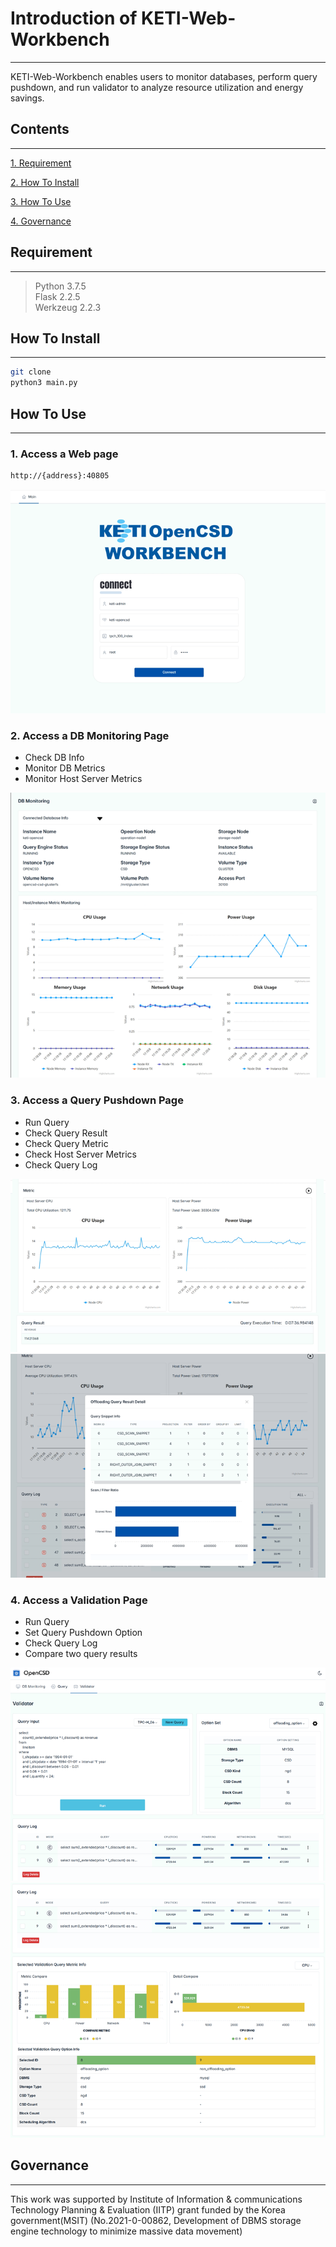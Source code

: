 # Introduction of KETI-Web-Workbench
-------------

KETI-Web-Workbench enables users to monitor databases, perform query pushdown, and run validator to analyze resource utilization and energy savings.

## Contents
-------------
[1. Requirement](#requirement)

[2. How To Install](#How-To-Install)

[3. How To Use](#How-To-Use)

[4. Governance](#governance)


## Requirement
-------------
>   Python 3.7.5 <br>
>   Flask 2.2.5 <br>
>   Werkzeug 2.2.3


## How To Install
-------------
```bash
git clone
python3 main.py
```

## How To Use
-------------
### 1. Access a Web page
```bash
http://{address}:40805
```
![Main](image/main.png)

### 2. Access a DB Monitoring Page
- Check DB Info
- Monitor DB Metrics
- Monitor Host Server Metrics

![Monitoring](image/monitoring.png)

### 3. Access a Query Pushdown Page
- Run Query
- Check Query Result
- Check Query Metric
- Check Host Server Metrics
- Check Query Log

![Result](image/result.png)
![Popup](image/popup.png)

### 4. Access a Validation Page
- Run Query
- Set Query Pushdown Option
- Check Query Log
- Compare two query results

![Validator](image/validator.png)
![Valudator-Result](image/validator_result.png)

## Governance
-------------
This work was supported by Institute of Information & communications Technology Planning & Evaluation (IITP) grant funded by the Korea government(MSIT) (No.2021-0-00862, Development of DBMS storage engine technology to minimize massive data movement)

